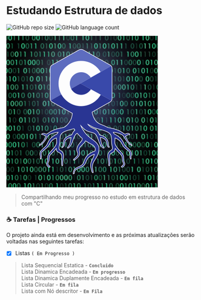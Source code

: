 # Estudando Estrutura de dados

<!---Esses são exemplos. Veja https://shields.io para outras pessoas ou para personalizar este conjunto de escudos. Você pode querer incluir dependências, status do projeto e informações de licença aqui--->

![GitHub repo size](https://img.shields.io/github/repo-size/K3inn/Estrutura-de-dados)
![GitHub language count](https://img.shields.io/github/languages/count/K3inn/Estrutura-de-dados)

<img src="https://github.com/K3inn/Estrutura-de-dados/blob/main/assets/cover.png">

> Compartilhando meu progresso no estudo em estrutura de dados com "C"



### ☕ Tarefas | Progressos

O projeto ainda está em desenvolvimento e as próximas atualizações serão voltadas nas seguintes tarefas:

- [x] Listas ```( Em Progresso )```
> Lista Sequencial Estatica - **```Concluido```**<br> 
> Lista Dinamica Encadeada - **```Em progresso```**<br>
> Lista Dinamica Duplamente Encadeada - **```Em fila```**<br>
> Lista Circular - **```Em fila```**<br>
> Lista com Nó descritor - **```Em Fila```**<br>
